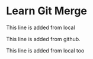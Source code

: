 # Learn Git Merge

This line is added from local

This line is added from github.

This line is added from local too